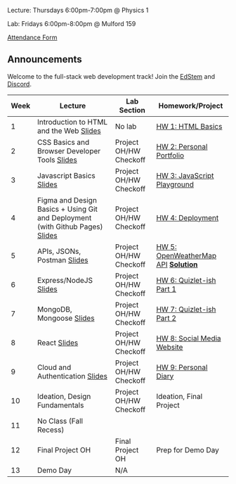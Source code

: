 Lecture: Thursdays 6:00pm-7:00pm @ Physics 1

Lab: Fridays 6:00pm-8:00pm @ Mulford 159 

[Attendance Form](https://forms.gle/5REaGHkrjmcmBBMN7)

## Announcements
Welcome to the full-stack web development track! Join the [EdStem](https://edstem.org/us/join/HBYrcK) and [Discord](https://discord.gg/9AyPkfTNmW).

| Week | Lecture                                                                                                                                         | Lab Section            | Homework/Project                  |
|------|-------------------------------------------------------------------------------------------------------------------------------------------------|------------------------|-----------------------------------|
| 1    | Introduction to HTML and the Web [Slides](https://docs.google.com/presentation/d/1oIhAJQMbuX0RaJVy-KJbFX_3WF2sUqkB19jetqKAFoM/edit?usp=sharing) | No lab                 | [HW 1: HTML Basics](#/hw/web/hw1) |
| 2    | CSS Basics and Browser Developer Tools [Slides](https://docs.google.com/presentation/d/1QjoMNy4mx5S1vY2atVhXmdHhDMJ3bsDH5PvGybvVTZA/edit?usp=sharing)                   | Project OH/HW Checkoff | [HW 2: Personal Portfolio](#/hw/web/hw2)          |
| 3    | Javascript Basics [Slides](https://docs.google.com/presentation/d/1OV4TMladevhoc5WVB7TARH2X2YRxr6bdnhiQDyt7g04/edit?usp=sharing)                                                                               | Project OH/HW Checkoff | [HW 3: JavaScript Playground](#/hw/web/hw3)       |
| 4    | Figma and Design Basics + Using Git and Deployment (with Github Pages) [Slides](https://docs.google.com/presentation/d/1iq1povhkbDyER4ieXQMWEZFgwhrN7wip8O3aLZ148Qc/edit?usp=sharing)                                                                                                                        | Project OH/HW Checkoff | [HW 4: Deployment](/#/hw/web/hw4)                  |
| 5    | APIs, JSONs, Postman [Slides](https://docs.google.com/presentation/d/13-ZwGWiGNlzzBCP1AMaWbUjl7xiBrfg9_tTCQnDzwII/edit?usp=sharing)                                                                                                                           | Project OH/HW Checkoff | [HW 5: OpenWeatherMap API](/#/hw/web/hw5) **[Solution](assets/hw5/solution.js)**         |
| 6    | Express/NodeJS [Slides](https://docs.google.com/presentation/d/1lQhSJYwWHICbmTthkPnAbzsEIENBHxXvvk94_Sb1ylY/edit?usp=sharing)                                                                                                                                  | Project OH/HW Checkoff | [HW 6: Quizlet-ish Part 1](/#/hw/web/hw6)                 |
| 7    | MongoDB, Mongoose [Slides](https://docs.google.com/presentation/d/16j-yVYaGACbVLUCiSXCpHFEfJJese8VB38beIoo8elI/edit?usp=sharing)                                                                                                                              | Project OH/HW Checkoff | [HW 7: Quizlet-ish Part 2](#/hw/web/hw7)                 |
| 8    | React [Slides](https://docs.google.com/presentation/d/1EN7OMTIrenWuxx9-F8HaP88orvLD9mvusZLWEf5KdYA/edit?usp=sharing)                                                                                                                                               | Project OH/HW Checkoff | [HW 8: Social Media Website](#/hw/web/hw8)                      |
| 9    | Cloud and Authentication [Slides](https://docs.google.com/presentation/d/1WsdKcfyUu29n6_l7Thcea9CRwINVHUqJcrA2FLl9LgM/edit?usp=sharing)                                                                                                                                 | Project OH/HW Checkoff | [HW 9: Personal Diary](#/hw/web/hw9)                    |
| 10   | Ideation, Design Fundamentals                                                                                                                   | Project OH/HW Checkoff | Ideation, Final Project           |
| 11   | No Class (Fall Recess)                                                                                                                          |                        |                                   |
| 12   | Final Project OH                                                                                                                                | Final Project OH       | Prep for Demo Day                 |
| 13   | Demo Day                                                                                                                                        | N/A                    |                                   |
